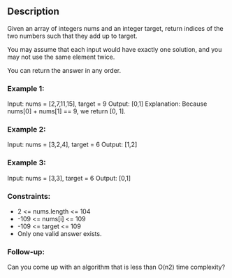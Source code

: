 ## Description
Given an array of integers nums and an integer target, return indices of the two numbers such that they add up to target.

You may assume that each input would have exactly one solution, and you may not use the same element twice.

You can return the answer in any order.



### Example 1:

Input: nums = [2,7,11,15], target = 9
Output: [0,1]
Explanation: Because nums[0] + nums[1] == 9, we return [0, 1].

### Example 2:

Input: nums = [3,2,4], target = 6
Output: [1,2]

### Example 3:

Input: nums = [3,3], target = 6
Output: [0,1]



### Constraints:

* 2 <= nums.length <= 104
* -109 <= nums[i] <= 109
* -109 <= target <= 109
* Only one valid answer exists.


### Follow-up: 

Can you come up with an algorithm that is less than O(n2) time complexity?
